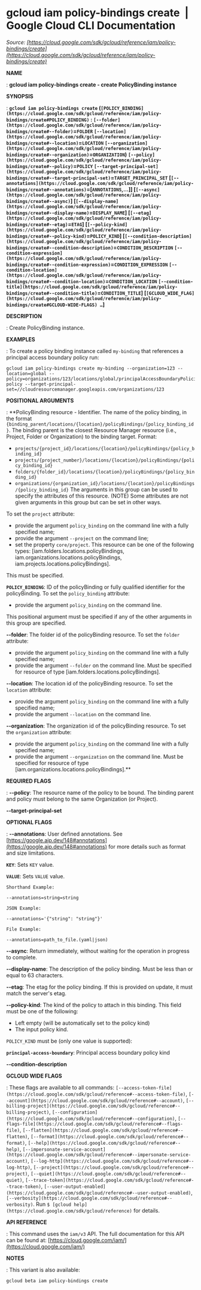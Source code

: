 # gcloud iam policy-bindings create  |  Google Cloud CLI Documentation

*Source: [https://cloud.google.com/sdk/gcloud/reference/iam/policy-bindings/create](https://cloud.google.com/sdk/gcloud/reference/iam/policy-bindings/create)*

**NAME**

: **gcloud iam policy-bindings create - create PolicyBinding instance**

**SYNOPSIS**

: **`gcloud iam policy-bindings create` (`[POLICY_BINDING](https://cloud.google.com/sdk/gcloud/reference/iam/policy-bindings/create#POLICY_BINDING)` : `[--folder](https://cloud.google.com/sdk/gcloud/reference/iam/policy-bindings/create#--folder)`=`FOLDER` `[--location](https://cloud.google.com/sdk/gcloud/reference/iam/policy-bindings/create#--location)`=`LOCATION` `[--organization](https://cloud.google.com/sdk/gcloud/reference/iam/policy-bindings/create#--organization)`=`ORGANIZATION`) `[--policy](https://cloud.google.com/sdk/gcloud/reference/iam/policy-bindings/create#--policy)`=`POLICY` `[--target-principal-set](https://cloud.google.com/sdk/gcloud/reference/iam/policy-bindings/create#--target-principal-set)`=`TARGET_PRINCIPAL_SET` [`[--annotations](https://cloud.google.com/sdk/gcloud/reference/iam/policy-bindings/create#--annotations)`=[`ANNOTATIONS`,…]] [`[--async](https://cloud.google.com/sdk/gcloud/reference/iam/policy-bindings/create#--async)`] [`[--display-name](https://cloud.google.com/sdk/gcloud/reference/iam/policy-bindings/create#--display-name)`=`DISPLAY_NAME`] [`[--etag](https://cloud.google.com/sdk/gcloud/reference/iam/policy-bindings/create#--etag)`=`ETAG`] [`[--policy-kind](https://cloud.google.com/sdk/gcloud/reference/iam/policy-bindings/create#--policy-kind)`=`POLICY_KIND`] [`[--condition-description](https://cloud.google.com/sdk/gcloud/reference/iam/policy-bindings/create#--condition-description)`=`CONDITION_DESCRIPTION` `[--condition-expression](https://cloud.google.com/sdk/gcloud/reference/iam/policy-bindings/create#--condition-expression)`=`CONDITION_EXPRESSION` `[--condition-location](https://cloud.google.com/sdk/gcloud/reference/iam/policy-bindings/create#--condition-location)`=`CONDITION_LOCATION` `[--condition-title](https://cloud.google.com/sdk/gcloud/reference/iam/policy-bindings/create#--condition-title)`=`CONDITION_TITLE`] [`[GCLOUD_WIDE_FLAG](https://cloud.google.com/sdk/gcloud/reference/iam/policy-bindings/create#GCLOUD-WIDE-FLAGS) …`]**

**DESCRIPTION**

: Create PolicyBinding instance.

**EXAMPLES**

: To create a policy binding instance called `my-binding` that
references a principal access boundary policy run:

```
gcloud iam policy-bindings create my-binding --organization=123 --location=global --policy=organizations/123/locations/global/principalAccessBoundaryPolicies/my-policy --target-principal-set=//cloudresourcemanager.googleapis.com/organizations/123
```

**POSITIONAL ARGUMENTS**

: **PolicyBinding resource - Identifier. The name of the policy binding, in the
format
`{binding_parent/locations/{location}/policyBindings/{policy_binding_id}`.
The binding parent is the closest Resource Manager resource (i.e., Project,
Folder or Organization) to the binding target.
Format:

- `projects/{project_id}/locations/{location}/policyBindings/{policy_binding_id}`
- `projects/{project_number}/locations/{location}/policyBindings/{policy_binding_id}`
- `folders/{folder_id}/locations/{location}/policyBindings/{policy_binding_id}`
- `organizations/{organization_id}/locations/{location}/policyBindings/{policy_binding_id}`
The arguments in this group can be used to specify the attributes of this
resource. (NOTE) Some attributes are not given arguments in this group but can
be set in other ways.

To set the `project` attribute:

- provide the argument `policy_binding` on the command line with a
fully specified name;
- provide the argument `--project` on the command line;
- set the property `core/project`. This resource can be one of the
following types: [iam.folders.locations.policyBindings,
iam.organizations.locations.policyBindings,
iam.projects.locations.policyBindings].

This must be specified.

**`POLICY_BINDING`**:
ID of the policyBinding or fully qualified identifier for the policyBinding.
To set the `policy_binding` attribute:

- provide the argument `policy_binding` on the command line.

This positional argument must be specified if any of the other arguments in this
group are specified.

**--folder**:
The folder id of the policyBinding resource.
To set the `folder` attribute:

- provide the argument `policy_binding` on the command line with a
fully specified name;
- provide the argument `--folder` on the command line. Must be
specified for resource of type [iam.folders.locations.policyBindings].

**--location**:
The location id of the policyBinding resource.
To set the `location` attribute:

- provide the argument `policy_binding` on the command line with a
fully specified name;
- provide the argument `--location` on the command line.

**--organization**:
The organization id of the policyBinding resource.
To set the `organization` attribute:

- provide the argument `policy_binding` on the command line with a
fully specified name;
- provide the argument `--organization` on the command line. Must be
specified for resource of type [iam.organizations.locations.policyBindings].**

**REQUIRED FLAGS**

: **--policy**:
The resource name of the policy to be bound. The binding parent and policy must
belong to the same Organization (or Project).

**--target-principal-set**

**OPTIONAL FLAGS**

: **--annotations**:
User defined annotations. See [https://google.aip.dev/148#annotations](https://google.aip.dev/148#annotations)
for more details such as format and size limitations.

**`KEY`**:
Sets `KEY` value.

**`VALUE`**:
Sets `VALUE` value.

`Shorthand Example:`

```
--annotations=string=string
```

`JSON Example:`

```
--annotations='{"string": "string"}'
```

`File Example:`

```
--annotations=path_to_file.(yaml|json)
```

**--async**:
Return immediately, without waiting for the operation in progress to complete.

**--display-name**:
The description of the policy binding. Must be less than or equal to 63
characters.

**--etag**:
The etag for the policy binding. If this is provided on update, it must match
the server's etag.

**--policy-kind**:
The kind of the policy to attach in this binding. This field must be one of the
following:

- Left empty (will be automatically set to the policy kind)
- The input policy kind.

`POLICY_KIND` must be (only one value is supported):

**`principal-access-boundary`**:
Principal access boundary policy kind

**--condition-description**

**GCLOUD WIDE FLAGS**

: These flags are available to all commands: `[--access-token-file](https://cloud.google.com/sdk/gcloud/reference#--access-token-file)`,
`[--account](https://cloud.google.com/sdk/gcloud/reference#--account)`, `[--billing-project](https://cloud.google.com/sdk/gcloud/reference#--billing-project)`,
`[--configuration](https://cloud.google.com/sdk/gcloud/reference#--configuration)`,
`[--flags-file](https://cloud.google.com/sdk/gcloud/reference#--flags-file)`,
`[--flatten](https://cloud.google.com/sdk/gcloud/reference#--flatten)`, `[--format](https://cloud.google.com/sdk/gcloud/reference#--format)`, `[--help](https://cloud.google.com/sdk/gcloud/reference#--help)`, `[--impersonate-service-account](https://cloud.google.com/sdk/gcloud/reference#--impersonate-service-account)`,
`[--log-http](https://cloud.google.com/sdk/gcloud/reference#--log-http)`,
`[--project](https://cloud.google.com/sdk/gcloud/reference#--project)`, `[--quiet](https://cloud.google.com/sdk/gcloud/reference#--quiet)`, `[--trace-token](https://cloud.google.com/sdk/gcloud/reference#--trace-token)`, `[--user-output-enabled](https://cloud.google.com/sdk/gcloud/reference#--user-output-enabled)`,
`[--verbosity](https://cloud.google.com/sdk/gcloud/reference#--verbosity)`.
Run `$ [gcloud help](https://cloud.google.com/sdk/gcloud/reference)` for details.

**API REFERENCE**

: This command uses the `iam/v3` API. The full documentation for this
API can be found at: [https://cloud.google.com/iam/](https://cloud.google.com/iam/)

**NOTES**

: This variant is also available:

```
gcloud beta iam policy-bindings create
```